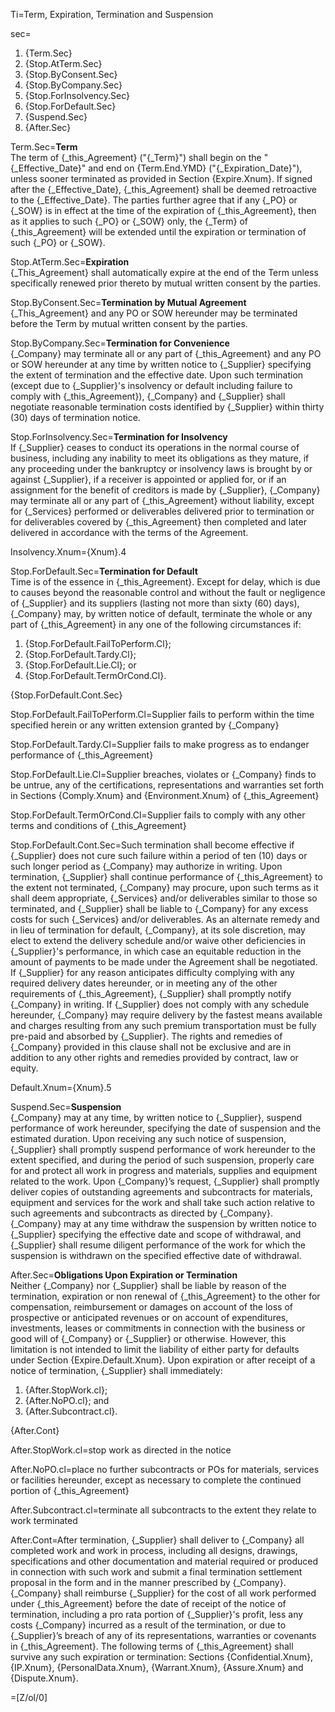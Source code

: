 Ti=Term, Expiration, Termination and Suspension

sec=<ol><li>{Term.Sec}<li>{Stop.AtTerm.Sec}<li>{Stop.ByConsent.Sec}<li>{Stop.ByCompany.Sec}<li>{Stop.ForInsolvency.Sec}<li>{Stop.ForDefault.Sec}<li>{Suspend.Sec}<li>{After.Sec}</ol>

Term.Sec=<b>Term</b><br>The term of {_this_Agreement} ("{_Term}") shall begin on the "{_Effective_Date}" and end on {Term.End.YMD} ("{_Expiration_Date}"), unless sooner terminated as provided in Section {Expire.Xnum}. If signed after the {_Effective_Date}, {_this_Agreement} shall be deemed retroactive to the {_Effective_Date}. The parties further agree that if any {_PO} or {_SOW} is in effect at the time of the expiration of {_this_Agreement}, then as it applies to such {_PO} or {_SOW} only, the {_Term} of {_this_Agreement} will be extended until the expiration or termination of such {_PO} or {_SOW}.

Stop.AtTerm.Sec=<b>Expiration</b><br> {_This_Agreement} shall automatically expire at the end of the Term unless specifically renewed prior thereto by mutual written consent by the parties.

Stop.ByConsent.Sec=<b>Termination by Mutual Agreement</b><br> {_This_Agreement} and any PO or SOW hereunder may be terminated before the Term by mutual written consent by the parties.

Stop.ByCompany.Sec=<b>Termination for Convenience</b><br> {_Company} may terminate all or any part of {_this_Agreement} and any PO or SOW hereunder at any time by written notice to {_Supplier} specifying the extent of termination and the effective date. Upon such termination (except due to {_Supplier}'s insolvency or default including failure to comply with {_this_Agreement}), {_Company} and {_Supplier} shall negotiate reasonable termination costs identified by {_Supplier} within thirty (30) days of termination notice.

Stop.ForInsolvency.Sec=<b>Termination for Insolvency</b><br> If {_Supplier} ceases to conduct its operations in the normal course of business, including any inability to meet its obligations as they mature, if any proceeding under the bankruptcy or insolvency laws is brought by or against {_Supplier}, if a receiver is appointed or applied for, or if an assignment for the benefit of creditors is made by {_Supplier}, {_Company} may terminate all or any part of {_this_Agreement} without liability, except for {_Services} performed or deliverables delivered prior to termination or for deliverables covered by {_this_Agreement} then completed and later delivered in accordance with the terms of the Agreement.

Insolvency.Xnum={Xnum}.4

Stop.ForDefault.Sec=<b>Termination for Default</b><br> Time is of the essence in {_this_Agreement}. Except for delay, which is due to causes beyond the reasonable control and without the fault or negligence of {_Supplier} and its suppliers (lasting not more than sixty (60) days), {_Company} may, by written notice of default, terminate the whole or any part of {_this_Agreement} in any one of the following circumstances if: <ol><li>{Stop.ForDefault.FailToPerform.Cl};</li><li>{Stop.ForDefault.Tardy.Cl};</li><li>{Stop.ForDefault.Lie.Cl}; or</li><li>{Stop.ForDefault.TermOrCond.Cl}.</li></ol> {Stop.ForDefault.Cont.Sec}

Stop.ForDefault.FailToPerform.Cl=Supplier fails to perform within the time specified herein or any written extension granted by {_Company}

Stop.ForDefault.Tardy.Cl=Supplier fails to make progress as to endanger performance of {_this_Agreement}

Stop.ForDefault.Lie.Cl=Supplier breaches, violates or {_Company} finds to be untrue, any of the certifications, representations and warranties set forth in Sections {Comply.Xnum} and {Environment.Xnum} of {_this_Agreement}

Stop.ForDefault.TermOrCond.Cl=Supplier fails to comply with any other terms and conditions of {_this_Agreement}

Stop.ForDefault.Cont.Sec=Such termination shall become effective if {_Supplier} does not cure such failure within a period of ten (10) days or such longer period as {_Company} may authorize in writing. Upon termination, {_Supplier} shall continue performance of {_this_Agreement} to the extent not terminated, {_Company} may procure, upon such terms as it shall deem appropriate, {_Services} and/or deliverables similar to those so terminated, and {_Supplier} shall be liable to {_Company} for any excess costs for such {_Services} and/or deliverables. As an alternate remedy and in lieu of termination for default, {_Company}, at its sole discretion, may elect to extend the delivery schedule and/or waive other deficiencies in {_Supplier}'s performance, in which case an equitable reduction in the amount of payments to be made under the Agreement shall be negotiated. If {_Supplier} for any reason anticipates difficulty complying with any required delivery dates hereunder, or in meeting any of the other requirements of {_this_Agreement}, {_Supplier} shall promptly notify {_Company} in writing. If {_Supplier} does not comply with any schedule hereunder, {_Company} may require delivery by the fastest means available and charges resulting from any such premium transportation must be fully pre-paid and absorbed by {_Supplier}. The rights and remedies of {_Company} provided in this clause shall not be exclusive and are in addition to any other rights and remedies provided by contract, law or equity.

Default.Xnum={Xnum}.5

Suspend.Sec=<b>Suspension</b><br>{_Company} may at any time, by written notice to {_Supplier}, suspend performance of work hereunder, specifying the date of suspension and the estimated duration. Upon receiving any such notice of suspension, {_Supplier} shall promptly suspend performance of work hereunder to the extent specified, and during the period of such suspension, properly care for and protect all work in progress and materials, supplies and equipment related to the work. Upon {_Company}’s request, {_Supplier} shall promptly deliver copies of outstanding agreements and subcontracts for materials, equipment and services for the work and shall take such action relative to such agreements and subcontracts as directed by {_Company}. {_Company} may at any time withdraw the suspension by written notice to {_Supplier} specifying the effective date and scope of withdrawal, and {_Supplier} shall resume diligent performance of the work for which the suspension is withdrawn on the specified effective date of withdrawal.

After.Sec=<b>Obligations Upon Expiration or Termination</b><br>Neither {_Company} nor {_Supplier} shall be liable by reason of the termination, expiration or non renewal of {_this_Agreement} to the other for compensation, reimbursement or damages on account of the loss of prospective or anticipated revenues or on account of expenditures, investments, leases or commitments in connection with the business or good will of {_Company} or {_Supplier} or otherwise. However, this limitation is not intended to limit the liability of either party for defaults under Section {Expire.Default.Xnum}. Upon expiration or after receipt of a notice of termination, {_Supplier} shall immediately: <ol><li>{After.StopWork.cl};</li><li>{After.NoPO.cl}; and</li><li>{After.Subcontract.cl}.</li></ol>{After.Cont}

After.StopWork.cl=stop work as directed in the notice

After.NoPO.cl=place no further subcontracts or POs for materials, services or facilities hereunder, except as necessary to complete the continued portion of {_this_Agreement}

After.Subcontract.cl=terminate all subcontracts to the extent they relate to work terminated

After.Cont=After termination, {_Supplier} shall deliver to {_Company} all completed work and work in process, including all designs, drawings, specifications and other documentation and material required or produced in connection with such work and submit a final termination settlement proposal in the form and in the manner prescribed by {_Company}. {_Company} shall reimburse {_Supplier} for the cost of all work performed under {_this_Agreement} before the date of receipt of the notice of termination, including a pro rata portion of {_Supplier}'s profit, less any costs {_Company} incurred as a result of the termination, or due to {_Supplier}’s breach of any of its representations, warranties or covenants in {_this_Agreement}. The following terms of {_this_Agreement} shall survive any such expiration or termination: Sections {Confidential.Xnum}, {IP.Xnum}, {PersonalData.Xnum}, {Warrant.Xnum}, {Assure.Xnum} and {Dispute.Xnum}.

=[Z/ol/0]